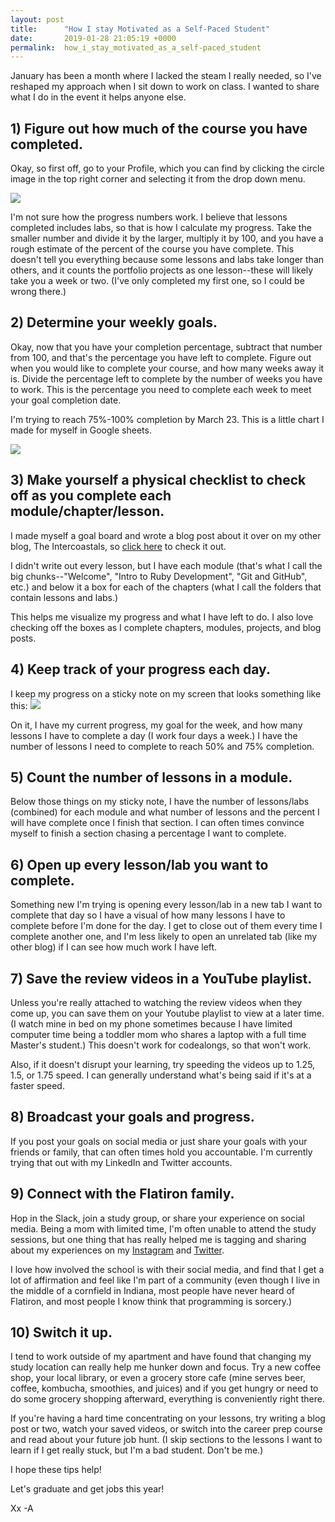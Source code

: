 ```yaml
---
layout: post
title:      "How I stay Motivated as a Self-Paced Student"
date:       2019-01-28 21:05:19 +0000
permalink:  how_i_stay_motivated_as_a_self-paced_student
---
```



January has been a month where I lacked the steam I really needed, so I've reshaped my approach when I sit down to work on class. I wanted to share what I do in the event it helps anyone else. 


## 1) Figure out how much of the course you have completed.
Okay, so first off, go to your Profile, which you can find by clicking the circle image in the top right corner and selecting it from the drop down menu. 

![](https://i.imgur.com/VEn4rUO.png)

I'm not sure how the progress numbers work. I believe that lessons completed includes labs, so that is how I calculate my progress. Take the smaller number and divide it by the larger, multiply it by 100, and you have a rough estimate of the percent of the course you have complete. This doesn't tell you everything because some lessons and labs take longer than others, and it counts the portfolio projects as one lesson--these will likely take you a week or two. (I've only completed my first one, so I could be wrong there.)


## 2) Determine your weekly goals.
Okay, now that you have your completion percentage, subtract that number from 100, and that's the percentage you have left to complete. Figure out when you would like to complete your course, and how many weeks away it is. Divide the percentage left to complete by the number of weeks you have to work. This is the percentage you need to complete each week to meet your goal completion date. 

I'm trying to reach 75%-100% completion by March 23. This is a little chart I made for myself in Google sheets. 

![](https://i.imgur.com/TUkbN2t.png)

## 3) Make yourself a physical checklist to check off as you complete each module/chapter/lesson.
I made myself a goal board and wrote a blog post about it over on my other blog, The Intercoastals, so [click here](https://theintercoastals.com/blog/2019/1/4/making-a-goal-board-youll-actually-use) to check it out. 

I didn't write out every lesson, but I have each module (that's what I call the big chunks--"Welcome", "Intro to Ruby Development", "Git and GitHub", etc.) and below it a box for each of the chapters (what I call the folders that contain lessons and labs.)

This helps me visualize my progress and what I have left to do. I also love checking off the boxes as I complete chapters, modules, projects, and blog posts. 

## 4) Keep track of your progress each day.
I keep my progress on a sticky note on my screen that looks something like this:
![](https://i.imgur.com/SmHxFaj.png)

On it, I have my current progress, my goal for the week, and how many lessons I have to complete a day (I work four days a week.) I have the number of lessons I need to complete to reach 50% and 75% completion.

## 5) Count the number of lessons in a module. 
Below those things on my sticky note, I have the number of lessons/labs (combined) for each module and what number of lessons and the percent I will have complete once I finish that section. I can often times convince myself to finish a section chasing a percentage I want to complete.

## 6) Open up every lesson/lab you want to complete.
Something new I'm trying is opening every lesson/lab in a new tab I want to complete that day so I have a visual of how many lessons I have to complete before I'm done for the day. I get to close out of them every time I complete another one, and I'm less likely to open an unrelated tab (like my other blog) if I can see how much work I have left. 

## 7) Save the review videos in a YouTube playlist.
Unless you're really attached to watching the review videos when they come up, you can save them on your Youtube playlist to view at a later time. (I watch mine in bed on my phone sometimes because I have limited computer time being a toddler mom who shares a laptop with a full time Master's student.) This doesn't work for codealongs, so that won't work. 

Also, if it doesn't disrupt your learning, try speeding the videos up to 1.25, 1.5, or 1.75 speed. I can generally understand what's being said if it's at a faster speed.

## 8) Broadcast your goals and progress.
If you post your goals on social media or just share your goals with your friends or family, that can often times hold you accountable. I'm currently trying that out with my LinkedIn and Twitter accounts. 

## 9) Connect with the Flatiron family. 
Hop in the Slack, join a study group, or share your experience on social media. Being a mom with limited time, I'm often unable to attend the study sessions, but one thing that has really helped me is tagging and sharing about my experiences on my [Instagram](http://instagram.com/intercoastals)  and [Twitter](https://twitter.com/). 

I love how involved the school is with their social media, and find that I get a lot of affirmation and feel like I'm part of a community (even though I live in the middle of a cornfield in Indiana, most people have never heard of Flatiron, and most people I know think that programming is sorcery.)

## 10) Switch it up. 
I tend to work outside of my apartment and have found that changing my study location can really help me hunker down and focus. Try a new coffee shop, your local library, or even a grocery store cafe (mine serves beer, coffee, kombucha, smoothies, and juices) and if you get hungry or need to do some grocery shopping afterward, everything is conveniently right there. 

If you're having a hard time concentrating on your lessons, try writing a blog post or two, watch your saved videos, or switch into the career prep course and read about your future job hunt. (I skip sections to the lessons I want to learn if I get really stuck, but I'm a bad student. Don't be me.)

I hope these tips help! 

Let's graduate and get jobs this year!

Xx
-A

